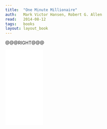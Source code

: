 ```yaml
---
title:	"One Minute Millionaire"
auth:	Mark Victor Hansen, Robert G. Allen
read:	2014-08-12
tags:	books
layout: layout_book
---
```






@@@RIGHT@@@


<iframe style="width:120px;height:240px;" marginwidth="0" marginheight="0" scrolling="no" frameborder="0" src="//ws-na.amazon-adsystem.com/widgets/q?ServiceVersion=20070822&OneJS=1&Operation=GetAdHtml&MarketPlace=US&source=ss&ref=ss_til&ad_type=product_link&tracking_id=wojcadamkoszh-20&marketplace=amazon&region=US&placement=B002JCJ724&asins=B002JCJ724&linkId=ANHVLZHFVF2UXJNE&show_border=false&link_opens_in_new_window=true&price_color=333333&title_color=C00000&bg_color=FFFFFF">
</iframe>

